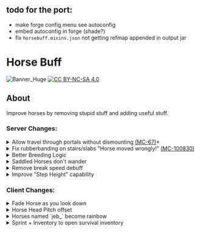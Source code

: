 ## todo for the port:
- make forge config menu see autoconfig
- embed autoconfig in forge (shade?)
- fix `horsebuff.mixins.json` not getting refmap appended in output jar


# Horse Buff
![Banner_Huge](https://user-images.githubusercontent.com/37855219/141597249-7a6a7d25-8da8-43ac-a10f-bd12d3e1577f.png)
[![CC BY-NC-SA 4.0][cc-by-nc-sa-image]][cc-by-nc-sa]

[cc-by-nc-sa]: http://creativecommons.org/licenses/by-nc-sa/4.0/
[cc-by-nc-sa-image]: https://licensebuttons.net/l/by-nc-sa/4.0/88x31.png

## About
Improve horses by removing stupid stuff and adding useful stuff.

### Server Changes:
<details><summary>
Allow travel through portals without dismounting <a href="https://bugs.mojang.com/browse/MC-67">(MC-67)</a>*
</summary>
<sub><sup>*only fixes the bug for players riding vehicles as fully fixing the bug would screw with technical minecraft</sup></sub>

![image](https://i.imgur.com/cvph0Ye.gif)

![image](https://imgur.com/JeJNEgO.gif)

</details>
<details><summary> Fix rubberbanding on stairs/slabs "Horse moved wrongly!" <a href="https://bugs.mojang.com/browse/MC-100830">(MC-100830)</a></summary>

![image](https://i.imgur.com/bXu7lt4.gif)

</details>
<details><summary> Better Breeding Logic</summary>

   1. Take average of the parents' traits
   2. Random amount added/subtracted from said average
      - +/- 10% of range between max and min
   3. clamp to vanilla min/max stat

</details>
<details><summary> Saddled Horses don't wander</summary>

![image](https://i.imgur.com/E0ZGzMU.gif)

</details>
<details><summary> Remove break speed debuff</summary>

Allows players on horseback to mine at full speed.\
Minecraft dramatically lowers break speed while a player is not on the ground.

![image](https://imgur.com/DKqrGOD.gif)

</details>
<details><summary> Improve "Step Height" capability </summary>

Increases horse step-height from 1 block to 1.1 blocks.\
This makes riding horses around path blocks way less frustrating.

![image](https://imgur.com/nvssVeA.gif)

</details>


### Client Changes:
<details><summary> Fade Horse as you look down</summary>

![image](https://imgur.com/kwtmFVd.gif)

</details>

<details><summary> Horse Head Pitch offset</summary>

![image](https://user-images.githubusercontent.com/37855219/163890939-87f3b255-176a-49df-ad4d-ec5b41a3b54a.png)

</details>

<details><summary> Horses named `jeb_` become rainbow</summary>

![image](https://imgur.com/QTk8w33.gif)

</details>
<details><summary> Sprint + Inventory to open survival inventory</summary>

![image](https://imgur.com/8oOswAR.png)

*Horse Buff pulls from your Minecraft keybinds, so if you change your inventory/sprint key, that will change what you need to press to access your survival inventory

</details>
